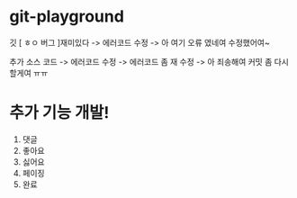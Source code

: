 # git-playground

깃 [ ㅎㅇ 버그 ]재미있다 -> 에러코드 수정 -> 아 여기 오류 였네여 수정했어여~

추가 소스 코드 -> 에러코드 수정 -> 에러코드 좀 재 수정 -> 아 죄송해여 커밋 좀 다시할게여 ㅠㅠ

# 추가 기능 개발!
1. 댓글
2. 좋아요
3. 싫어요
4. 페이징
5. 완료